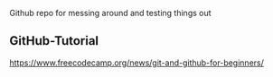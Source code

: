 Github repo for messing around and testing things out

## GitHub-Tutorial
https://www.freecodecamp.org/news/git-and-github-for-beginners/
